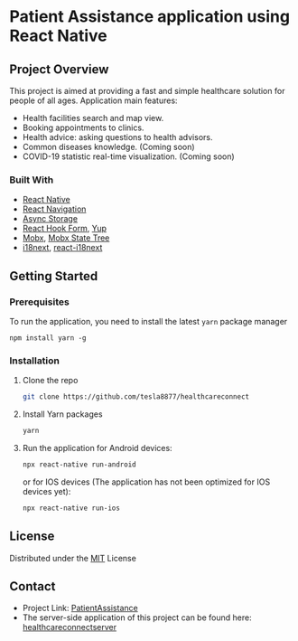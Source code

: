 # Patient Assistance application using React Native
## Project Overview

This project is aimed at providing a fast and simple healthcare solution
for people of all ages. Application main features:
- Health facilities search and map view.
- Booking appointments to clinics.
- Health advice: asking questions to health advisors.
- Common diseases knowledge. (Coming soon)
- COVID-19 statistic real-time visualization. (Coming soon)

### Built With
* [React Native](https://reactnative.dev)
* [React Navigation](https://reactnavigation.org)
* [Async Storage](https://react-native-async-storage.github.io/async-storage)
* [React Hook Form](https://react-hook-form.com/), [Yup](https://github.com/jquense/yup)
* [Mobx](https://mobx.js.org/README.html), [Mobx State Tree](https://mobx-state-tree.js.org/intro/welcome)
* [i18next](https://www.i18next.com/), [react-i18next](https://react.i18next.com/)

<!-- GETTING STARTED -->
## Getting Started

### Prerequisites

To run the application, you need to install the latest `yarn` package manager
  ```
  npm install yarn -g
  ```

### Installation

1. Clone the repo
   ```sh
   git clone https://github.com/tesla8877/healthcareconnect
   ```
2. Install Yarn packages
   ```sh
   yarn
   ```
3. Run the application for Android devices:
   ```sh
   npx react-native run-android
   ```
   or for IOS devices (The application has not been optimized for IOS devices yet):
   ```sh
   npx react-native run-ios
   ```

<!-- LICENSE -->
## License

Distributed under the [MIT](https://choosealicense.com/licenses/mit/) License

<!-- CONTACT -->
## Contact
- Project Link: [PatientAssistance](https://github.com/provodoihi/PatientAssistance)
- The server-side application of this project can be found here:  [healthcareconnectserver](https://github.com/tesla8877/healthcareconnectserver)
